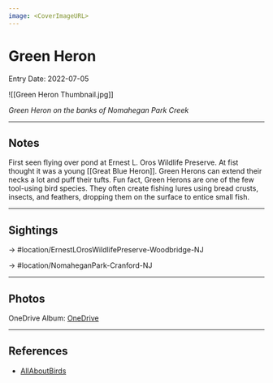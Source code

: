 ```yaml
---
image: <CoverImageURL>
---
```


# Green Heron
Entry Date: 2022-07-05

![[Green Heron Thumbnail.jpg]]

*Green Heron on the banks of Nomahegan Park Creek*

---------------------------------------------------------------
## Notes
First seen flying over pond at Ernest L. Oros Wildlife Preserve. At fist thought it was a young [[Great Blue Heron]]. Green Herons can extend their necks a lot and puff their tufts. Fun fact, Green Herons are one of the few tool-using bird species. They often create fishing lures using bread crusts, insects, and feathers, dropping them on the surface to entice small fish.

---------------------------------------------------------------
## Sightings

-> #location/ErnestLOrosWildlifePreserve-Woodbridge-NJ 

-> #location/NomaheganPark-Cranford-NJ

---------------------------------------------------------------
## Photos
OneDrive Album: [OneDrive](https://1drv.ms/u/s!AvaIuMdCo_w-5D1Q_mAwsu916Wy0?e=T0YwEu)

---------------------------------------------------------------
## References
- [AllAboutBirds](https://www.allaboutbirds.org/guide/Green_Heron/overview)